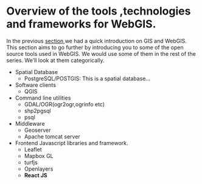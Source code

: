 # Overview of the tools ,technologies and frameworks for WebGIS.

In the previous [section](./section1.md),we had a quick introduction on GIS and WebGIS. This section aims to go further by introducing you to some of the open source tools used in WebGIS. We would use some of them in the rest of the series.
We'll look at them categorically.

- Spatial Database
  - PostgreSQL/POSTGIS:
  This is a spatial database...
- Software clients
  - QGIS
- Command line utilities
  - GDAL/OGR(ogr2ogr,ogrinfo etc)
  - shp2pgsql
  - psql
- Middleware
  - Geoserver
  - Apache tomcat server
- Frontend Javascript libraries and framework.
  - Leaflet 
  - Mapbox GL
  - turfjs
  - Openlayers
  - **React JS**